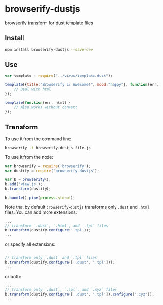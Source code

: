 browserify-dustjs
=================

browserify transform for dust template files

Install
-------
```bash
npm install browserify-dustjs --save-dev
```

Use
---
```js
var template = require("../views/template.dust");

template({title:"Browserify is Awesome!", mood:"happy"}, function(err, html) {
    // Deal with html
});

template(function(err, html) {
    // Also works without context
});
```

Transform
---------
To use it from the command line:
```bash
browserify -t browserify-dustjs file.js
```

To use it from the node:
```js
var browserify = require('browserify');
var dustify = require('browserify-dustjs');

var b = browserify();
b.add('view.js');
b.transform(dustify);

b.bundle().pipe(process.stdout);
```

Note that by default `browserify-dustjs` transforms only `.dust` and `.html` files. You can add more extensions:
```js
...
// transform `.dust`, `.html`, and `.tpl` files
b.transform(dustify.configure('.tpl'));
...
```
or specify all extensions:
```js
...
// transform only `.dust` and `.tpl` files
b.transform(dustify.configure(['.dust', '.tpl']));
...
```
or both:
```js
...
// transform only `.dust`, `.tpl`, and `.xyz` files
b.transform(dustify.configure(['.dust', '.tpl']).configure('.xyz'));
...
```
